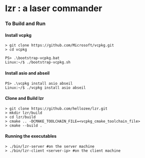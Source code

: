 # lzr : a laser commander


### To Build and Run
#### Install vcpkg
```
> git clone https://github.com/Microsoft/vcpkg.git
> cd vcpkg

PS> .\bootstrap-vcpkg.bat
Linux:~/$ ./bootstrap-vcpkg.sh
```

#### Install asio and abseil
```
PS> .\vcpkg install asio abseil
Linux:~/$ ./vcpkg install asio abseil
```

#### Clone and Build lzr
```
> git clone https://github.com/hellozee/lzr.git
> mkdir lzr/build
> cd lzr/build
> cmake .. -DCMAKE_TOOLCHAIN_FILE=<vcpkg_cmake_toolchain_file>
> cmake --build .
```

#### Running the executables
```
> ./bin/lzr-server #on the server machine
> ./bin/lzr-client <server-ip> #on the client machine
```
